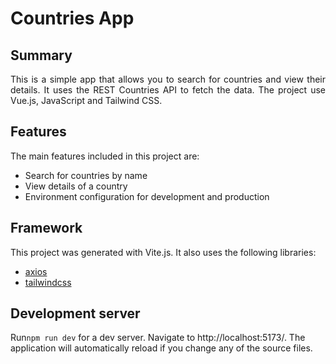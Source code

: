 # Countries App

## Summary  
<p style="text-align: justify;">
This is a simple app that allows you to search for countries and view their details. It uses the REST Countries API to fetch the data. The project use Vue.js, JavaScript and Tailwind CSS.
</p>

## Features
The main features included in this project are:
- Search for countries by name
- View details of a country
- Environment configuration for development and production

## Framework
This project was generated with Vite.js. It also uses the following libraries:
- [axios](https://www.npmjs.com/package/axios)
- [tailwindcss](https://tailwindcss.com/)

## Development server
Run`npm run dev` for a dev server. Navigate to http://localhost:5173/. The application will automatically reload if you change any of the source files.